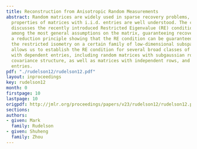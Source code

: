 ```yaml
---
title: Reconstruction from Anisotropic Random Measurements
abstract: Random matrices are widely used in sparse recovery problems, and the relevant
  properties of matrices with i.i.d. entries are well understood. The current paper
  discusses the recently introduced Restricted Eigenvalue (RE) condition, which is
  among the most general assumptions on the matrix, guaranteeing recovery. We prove
  a reduction principle showing that the RE condition can be guaranteed by checking
  the restricted isometry on a certain family of low-dimensional subspaces. This principle
  allows us to establish the RE condition for several broad classes of random matrices
  with dependent entries, including random matrices with subgaussian rows and non-trivial
  covariance structure, as well as matrices with independent rows, and uniformly bounded
  entries.
pdf: "./rudelson12/rudelson12.pdf"
layout: inproceedings
key: rudelson12
month: 0
firstpage: 10
lastpage: 10
origpdf: http://jmlr.org/proceedings/papers/v23/rudelson12/rudelson12.pdf
sections: 
authors:
- given: Mark
  family: Rudelson
- given: Shuheng
  family: Zhou
---
```

